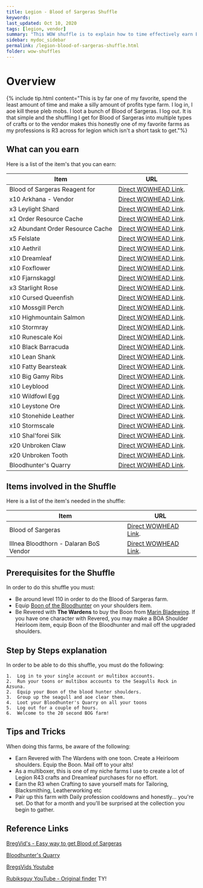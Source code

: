 ```yaml
---
title: Legion - Blood of Sargeras Shuffle
keywords:
last_updated: Oct 10, 2020
tags: [legion, vendor]
summary: "This WOW shuffle is to explain how to time effectively earn Blood of Sargeras through several means and what to spend them on"
sidebar: mydoc_sidebar
permalink: /legion-blood-of-sargeras-shuffle.html
folder: wow-shuffles
---
```


# Overview
{% include tip.html content="This is by far one of my favorite, spend the least amount of time and make a silly amount of profits type farm. I log in, I aoe kill these pleb mobs. I loot a bunch of Blood of Sargeras. I log out. It is that simple and the shuffling I get for Blood of Sargeras into multiple types of crafts or to the vendor makes this honestly one of my favorite farms as my professions is R3 across for legion which isn't a short task to get."%}

## What can you earn

Here is a list of the item's that you can earn:

|Item|URL|
|-------|--------|
|Blood of Sargeras Reagent for|[Direct WOWHEAD Link](https://www.wowhead.com/item=124124/blood-of-sargeras#reagent-for).|
|x10 Arkhana - Vendor|[Direct WOWHEAD Link](https://www.wowhead.com/item=124440/arkhana).|
|x3 Leylight Shard|[Direct WOWHEAD Link](https://www.wowhead.com/item=124441/leylight-shard).|
|x1 Order Resource Cache|[Direct WOWHEAD Link](https://www.wowhead.com/item=142156/order-resources-cache).|
|x2 Abundant Order Resource Cache|[Direct WOWHEAD Link](https://www.wowhead.com/item=150737/abundant-order-resources-cache).|
|x5 Felslate|[Direct WOWHEAD Link](https://www.wowhead.com/item=123919/felslate).|
|x10 Aethril|[Direct WOWHEAD Link](https://www.wowhead.com/item=124101/aethril).|
|x10 Dreamleaf|[Direct WOWHEAD Link](https://www.wowhead.com/item=124102/dreamleaf).|
|x10 Foxflower|[Direct WOWHEAD Link](https://www.wowhead.com/item=124103/foxflower).|
|x10 Fjarnskaggl|[Direct WOWHEAD Link](https://www.wowhead.com/item=124104/fjarnskaggl).|
|x3 Starlight Rose|[Direct WOWHEAD Link](https://www.wowhead.com/item=124105/starlight-rose).|
|x10 Cursed Queenfish|[Direct WOWHEAD Link](https://www.wowhead.com/item=124107/cursed-queenfish).|
|x10 Mossgill Perch|[Direct WOWHEAD Link](https://www.wowhead.com/item=124108/mossgill-perch).|
|x10 Highmountain Salmon|[Direct WOWHEAD Link](https://www.wowhead.com/item=124109/highmountain-salmon).|
|x10 Stormray|[Direct WOWHEAD Link](https://www.wowhead.com/item=124110/stormray).|
|x10 Runescale Koi|[Direct WOWHEAD Link](https://www.wowhead.com/item=124111/runescale-koi).|
|x10 Black Barracuda|[Direct WOWHEAD Link](https://www.wowhead.com/item=124112/black-barracuda).|
|x10 Lean Shank|[Direct WOWHEAD Link](https://www.wowhead.com/item=124117/lean-shank).|
|x10 Fatty Bearsteak|[Direct WOWHEAD Link](https://www.wowhead.com/item=124118/fatty-bearsteak).|
|x10 Big Gamy Ribs|[Direct WOWHEAD Link](https://www.wowhead.com/item=124119/big-gamy-ribs).|
|x10 Leyblood|[Direct WOWHEAD Link](https://www.wowhead.com/item=124120/leyblood).|
|x10 Wildfowl Egg|[Direct WOWHEAD Link](https://www.wowhead.com/item=124121/wildfowl-egg).|
|x10 Leystone Ore|[Direct WOWHEAD Link](https://www.wowhead.com/item=123918/leystone-ore).|
|x10 Stonehide Leather|[Direct WOWHEAD Link](https://www.wowhead.com/item=124113/stonehide-leather).|
|x10 Stormscale|[Direct WOWHEAD Link](https://www.wowhead.com/item=124115/stormscale).|
|x10 Shal'forei Silk|[Direct WOWHEAD Link](https://www.wowhead.com/item=124437/shaldorei-silk).|
|x20 Unbroken Claw|[Direct WOWHEAD Link](https://www.wowhead.com/item=124438/unbroken-claw).|
|x20 Unbroken Tooth|[Direct WOWHEAD Link](https://www.wowhead.com/item=124439/unbroken-tooth).|
|Bloodhunter's Quarry|[Direct WOWHEAD Link](https://www.wowhead.com/item=140227/bloodhunters-quarry).|

## Items involved in the Shuffle

Here is a list of the item's needed in the shuffle:

|Item|URL|
|-------|--------|
|Blood of Sargeras|[Direct WOWHEAD Link](https://www.wowhead.com/item=124124/blood-of-sargeras).|
|Illnea Bloodthorn -  Dalaran BoS Vendor|[Direct WOWHEAD Link](https://www.wowhead.com/npc=115264/illnea-bloodthorn).|

## Prerequisites for the Shuffle
In order to do this shuffle you must:

* Be around level 110 in order to do the Blood of Sargeras farm.
* Equip [Boon of the Bloodhunter](https://www.wowhead.com/item=140219/boon-of-the-bloodhunter) on your shoulders item.
* Be Revered with **The Wardens** to buy the Boon from [Marin Bladewing](https://www.wowhead.com/npc=107379/marin-bladewing). If you have one character with Revered, you may make a BOA Shoulder Heirloom item, equip Boon of the Bloodhunter and mail off the upgraded shoulders.

## Step by Steps explanation
In order to be able to do this shuffle, you must do the following:

```
1.  Log in to your single account or multibox accounts.
2.  Run your toons or multibox accounts to the Seagulls Rock in Azsuna.
2.  Equip your Boon of the blood hunter shoulders.
3.  Group up the seagull and aoe clear them.
4.  Loot your Bloodhunter's Quarry on all your toons
5.  Log out for a couple of hours.
6.  Welcome to the 20 second BOG farm!
```

## Tips and Tricks
When doing this farms, be aware of the following:

* Earn Revered with The Wardens with one toon. Create a Heirloom shoulders. Equip the Boon. Mail off to your alts!
* As a multiboxer, this is one of my niche farms I use to create a lot of Legion R43 crafts and Dreamleaf purchases for no effort.
* Earn the R3 when Crafting to save yourself mats for Tailoring, Blacksmithing, Leatherworking etc
* Pair up this farm with Daily profession cooldowns and honestly... you're set. Do that for a month and you'll be surprised at the collection you begin to gather. 

## Reference Links
[BregVid's - Easy way to get Blood of Sargeras](https://youtu.be/kv5aUBps8v8)

[Bloodhunter's Quarry](https://www.wowhead.com/item=140227/bloodhunters-quarry)

[BregsVids Youtube](https://www.youtube.com/channel/UCxJ5Vi8KVizRBsOMXVWmNDQ)

[Rubiksguy YouTube - Original finder](https://www.youtube.com/channel/UCeFzj-Za8MhD64UHIvfI6dg) TY!

